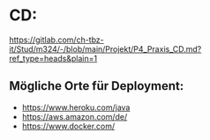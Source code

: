 # CD:
https://gitlab.com/ch-tbz-it/Stud/m324/-/blob/main/Projekt/P4_Praxis_CD.md?ref_type=heads&plain=1

## Mögliche Orte für Deployment:
- https://www.heroku.com/java
- https://aws.amazon.com/de/
- https://www.docker.com/
